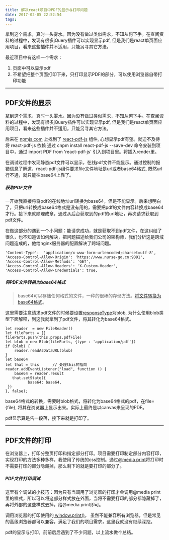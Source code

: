 ```yaml
---
title: 解决react项目中PDF的显示与打印问题
date: 2017-02-05 22:52:54
tags:
---
```


拿到这个需求，真时一头雾水。因为没有做过类似需求，不知从何下手。在查阅资料的过程中，发现有很多jQuery插件可以实现显示pdf, 但是我们是react单页面应用项目，看来这些插件并不适用，只能另寻其它方法。


<!--more-->

最近项目中有这样一个需求：
1. 页面中可以显示pdf
2. 不希望把整个页面打印下来，只打印显示PDF的部分，可以使用浏览器自带打印功能

---

## PDF文件的显示
拿到这个需求，真时一头雾水。因为没有做过类似需求，不知从何下手。在查阅资料的过程中，发现有很多jQuery插件可以实现显示pdf, 但是我们是react单页面应用项目，看来这些插件并不适用，只能另寻其它方法。

后来在 [npmjs.com](https://www.npmjs.com/) 上找到了 [react-pdf-js](https://www.npmjs.com/package/react-pdf-js) 组件, 心想显示pdf有望。就迫不及待将 react-pdf-js 依赖 通过 cnpm install react-pdf-js --save-dev 命令安装到项目中，通过 import PDF from 'react-pdf-js' 引入到项目里。将<PDF file={pdfUrl} onDocumentComplete={this.onDocumentComplete} onPageComplete={this.state.page} />插入render里。

在调试过程中发现静态pdf文件可以显示，在线pdf文件不能显示。通过控制的报错信息了解道，react-pdf-js组件要求file文件地址是url或者base64格式, 既然url行不通，就只能往base64上靠了。

##### 获取PDF文件

一开始我直接将将pdf的在线地址url转换为base64，但是不能显示。后来想明白了，只把url转换成base64格式是没有用的，需要把pdf的文件内容转换成base64才行。接下来就顺理成章，通过从后台获取到的pdf的url地址，再次请求获取到pdf文件。

在做这部分的遇到一个小问题：能请求成功，就是获取不到pdf文件，在这纠结了很久，也不知道该如何解决，把问题描述给我们公司的架构师，我们分析这是跨域问题造成的，他给nginx服务器的配置解决了跨域问题。

    'Content-Type':  'application/x-www-form-urlencoded;charset=utf-8',
    'Access-Control-Allow-Origin': 'https://www.nurse-go.cn:9091',
    'Access-Control-Allow-Methods': 'GET',
    'Access-Control-Allow-Headers': 'X-Custom-Header',
    'Access-Control-Allow-Credentials': true,

##### 将PDF文件转换为base64格式

>base64可以存储任何格式的文件，一种的很棒的存储方法。[将文件转换为base64格式](https://developer.mozilla.org/en-US/docs/Web/API/FileReader/readAsDataURL)。

这里需要注意请求pdf文件的时候要设置[responseType](https://developer.mozilla.org/en-US/docs/Web/API/XMLHttpRequest/responseType)为blob,  为什么使用blob类型下面解释，到这我就拿到了pdf文件，将其转化为base64格式。

    let reader  = new FileReader()
    let fileParts = []
    fileParts.push(this.props.pdfFile)
    let blob = new Blob(fileParts, {type : 'application/pdf'})
    if (blob) {
        reader.readAsDataURL(blob)
    }
    let base64
    let that = this      // 处理this的指向  
    reader.addEventListener("load", function () {
        base64 = reader.result
       that.setState({
              base64: base64,
     })
    }, false);

base64格式的转换，需要时blob格式，将转化为base64格式的pdf，在file={file}, 将其在浏览器上显示出来。实际上最终是以canvas来呈现的PDF。

pdf显示算是告一段落，接下来就是打印了。

---

## PDF文件的打印

在浏览器上，打印分整页打印和指定部分打印。项目需要打印制定部分内容打印，实现打印的方法多种多样，我使用了传统的css控制。通过[@media print](http://www.w3school.com.cn/tags/att_style_media.asp)将打印时不需要打印的部分隐藏掉，那么剩下的就是要打印的部分了。

##### PDF文件打印调试

这里有个调试的小技巧：因为只有当调用了浏览器的打印才会调用@media print 里的样式，所以可以将这部分样式放在外面，当将不需要打印的部分都隐藏掉了，再将外部的这些样式去掉，给@media print即可。

调用浏览器的打印使用的[ window.print()](http://www.w3school.com.cn/jsref/met_win_print.asp)， 虽然不能兼容所有浏览器，但是常见的高级浏览器都可以兼容，满足了我们的项目需求，这里我就没有继续深挖。

pdf的显示与打印，前前后后遇到了不少问题，以上流水做个总结。